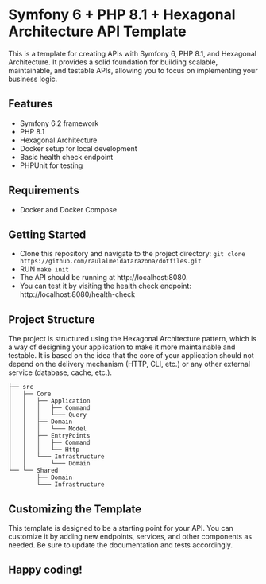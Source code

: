 # Symfony 6 + PHP 8.1 + Hexagonal Architecture API Template

This is a template for creating APIs with Symfony 6, PHP 8.1, and Hexagonal Architecture.
It provides a solid foundation for building scalable, maintainable, and testable APIs, allowing you to focus on implementing your business logic.

## Features

* Symfony 6.2 framework
* PHP 8.1
* Hexagonal Architecture
* Docker setup for local development
* Basic health check endpoint
* PHPUnit for testing

## Requirements
* Docker and Docker Compose

## Getting Started
* Clone this repository and navigate to the project directory:
``git clone https://github.com/raulalmeidatarazona/dotfiles.git``
* RUN ``make init``
* The API should be running at http://localhost:8080.
* You can test it by visiting the health check endpoint: http://localhost:8080/health-check

## Project Structure
The project is structured using the Hexagonal Architecture pattern, which is a way of designing your application to make it more maintainable and testable.
It is based on the idea that the core of your application should not depend on the delivery mechanism (HTTP, CLI, etc.) or any other external service (database, cache, etc.).
```
├── src
│   ├── Core
│   │   ├── Application
│   │   │   ├── Command
│   │   │   └─── Query
│   │   ├── Domain
│   │   │   └─── Model
│   │   ├── EntryPoints
│   │   │   ├── Command
│   │   │   └── Http
│   │   └─── Infrastructure
│   │       └─── Domain
└── └── Shared
        ├── Domain
        └─── Infrastructure
```
## Customizing the Template
This template is designed to be a starting point for your API. You can customize it by adding new endpoints, services, and other components as needed. Be sure to update the documentation and tests accordingly.

## Happy coding!
